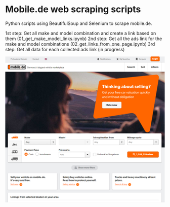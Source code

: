# Mobile.de web scraping scripts

Python scripts using BeautifulSoup and Selenium to scrape mobile.de.

1st step: Get all make and model combination and create a link based on them (01_get_make_model_links.ipynb)
2nd step: Get all the ads link for the make and model combinations (02_get_links_from_one_page.ipynb)
3rd step: Get all data for each collected ads link (in progress)

![](images/mobile_de_landingpage.png)